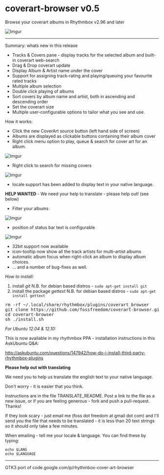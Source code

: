 coverart-browser v0.5
================

Browse your coverart albums in Rhythmbox v2.96 and later

![Imgur](http://i.imgur.com/JRJKF.png)

-----------

Summary: whats new in this release

 - Tracks & Covers pane - display tracks for the selected album and built-in coverart web-search
 - Drag & Drop coverart update
 - Display Album & Artist name under the cover
 - Support for assigning track-rating and playing/queuing your favourite rated tracks
 - Multiple album selection
 - Double click playing of albums
 - Sort covers by album name and artist, both in ascending and descending order
 - Set the coverart size
 - Multiple user-configurable options to tailor what you see and use.

How it works:

 - Click the new CoverArt source button (left hand side of screen)
 - Albums are displayed as clickable buttons containing their album cover
 - Right click menu option to play, queue & search for cover art for an album.

![Imgur](http://i.imgur.com/XCAdF.png)

 - Right click to search for missing covers

![Imgur](http://i.imgur.com/QmHzi.png)

 - locale support has been added to display text in your native language.

**HELP WANTED** - We need your help to translate - please help out! (see below)
 - Filter your albums

![Imgur](http://i.imgur.com/1QEfH.png)

 - position of status bar text is configurable

![Imgur](http://i.imgur.com/LWSFR.png)

 - 32bit support now available
 - icon-tooltip now show all the track artists for multi-artist albums
 - automatic album focus when right-click an album to display album choices.
 - ... and a number of bug-fixes as well.

*How to install:*

1. install *git*
N.B. for debian based distros - `sudo apt-get install git`
2. install the package *gettext*
N.B. for debian based distros - `sudo apt-get install gettext`

<pre>
rm -rf ~/.local/share/rhythmbox/plugins/coverart_browser
git clone https://github.com/fossfreedom/coverart-browser.git
cd coverart-browser
sh ./install.sh
</pre>

*For Ubuntu 12.04 & 12.10:*

This is now available in my rhythmbox PPA - installation instructions in this AskUbuntu Q&A:

http://askubuntu.com/questions/147942/how-do-i-install-third-party-rhythmbox-plugins

**Please help out with translating**

We need you to help us translate the english text to your native language.

Don't worry - it is easier that you think.

Instructions are in the file TRANSLATE_README. Post a link to the file as a new issue, or
if you are feeling generous - fork and push a pull-request. Thanks!

If they look scary - just email me (foss dot freedom at gmail dot com) and I'll send you the 
file that needs to be translated - it is less than 20 text strings so it should only take a
few minutes.

When emailing - tell me your locale & language.  You can find these by typing:

    echo $LANG
    echo $LANGUAGE

-------

GTK3 port of code.google.com/p/rhythmbox-cover-art-browser
